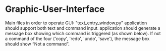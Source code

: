 # Graphic-User-Interface
Main files in order to operate GUI: "text_entry_window.py"
application should support both text and command input.
application should generate a message box showing which command is triggered (as shown below). If not a command of the four ('copy', 'redo', 'undo', 'save'), the message box should show “Not a command”. 
